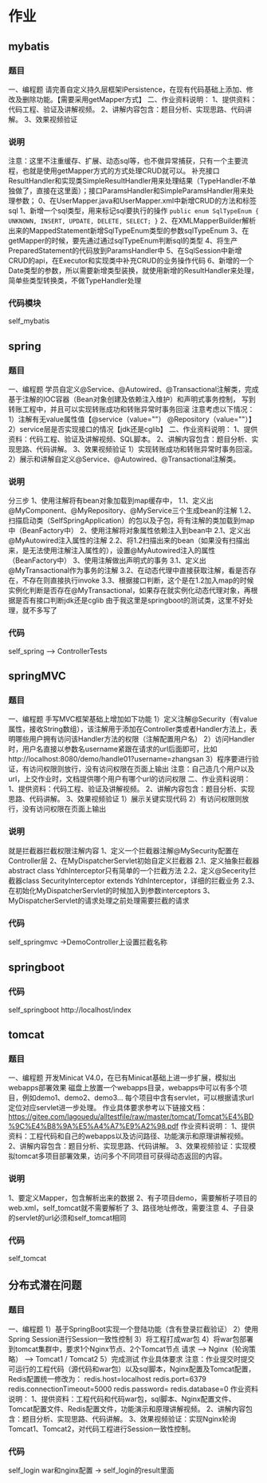 # 作业
## mybatis
### 题目
一、编程题
请完善自定义持久层框架IPersistence，在现有代码基础上添加、修改及删除功能。【需要采用getMapper方式】
二、作业资料说明：
1、提供资料：代码工程、验证及讲解视频。
2、讲解内容包含：题目分析、实现思路、代码讲解。
3、效果视频验证
### 说明
注意：这里不注重缓存、扩展、动态sql等，也不做异常捕获，只有一个主要流程，也就是使用getMapper方式的方式处理CRUD就可以。
补充接口ResultHandler和实现类SimpleResultHandler用来处理结果（TypeHandler不单独做了，直接在这里面）；接口ParamsHandler和SimpleParamsHandler用来处理参数；
0、在UserMapper.java和UserMapper.xml中新增CRUD的方法和标签sql
1、新增一个sql类型，用来标记sql要执行的操作
`public enum SqlTypeEnum {
UNKNOWN, INSERT, UPDATE, DELETE, SELECT;
}`
2、在XMLMapperBuilder解析出来的MappedStatement新增SqlTypeEnum类型的参数sqlTypeEnum
3、在getMapper的时候，要先通过通过sqlTypeEnum判断sql的类型
4、将生产PreparedStatement的代码放到ParamsHandler中
5、在SqlSession中新增CRUD的api，在Executor和实现类中补充CRUD的业务操作代码
6、新增的一个Date类型的参数，所以需要新增类型装换，就使用新增的ResultHandler来处理，简单些类型转换类，不做TypeHandler处理
### 代码模块
self_mybatis

## spring
### 题目
一、编程题
学员自定义@Service、@Autowired、@Transactional注解类，完成基于注解的IOC容器（Bean对象创建及依赖注入维护）和声明式事务控制，
写到转账工程中，并且可以实现转账成功和转账异常时事务回滚
注意考虑以下情况：
1）注解有无value属性值【@service（value=""） @Repository（value=""）】
2）service层是否实现接口的情况【jdk还是cglib】
二、作业资料说明：
1、提供资料：代码工程、验证及讲解视频、SQL脚本。
2、讲解内容包含：题目分析、实现思路、代码讲解。
3、效果视频验证
1）实现转账成功和转账异常时事务回滚。
2）展示和讲解自定义@Service、@Autowired、@Transactional注解类。
### 说明
分三步
1、使用注解将有bean对象加载到map缓存中，
1.1、定义出@MyComponent、@MyRepository、@MyService三个生成bean的注解
1.2、扫描启动类（SelfSpringApplication）的包以及子包，将有注解的类加载到map中（BeanFactory中）
2、使用注解将对象属性依赖注入到bean中
2.1、定义出@MyAutowired注入属性的注解
2.2、将1.2扫描出来的bean（如果没有扫描出来，是无法使用注解注入属性的），设置@MyAutowired注入的属性（BeanFactory中）
3、使用注解做出声明式的事务
3.1、定义出@MyTransactional作为事务的注解
3.2、在动态代理中直接获取注解，看是否存在，不存在则直接执行invoke
3.3、根据接口判断，这个是在1.2加入map的时候实例化判断是否存在@MyTransactional，如果存在就实例化动态代理对象，再根据是否有接口判断jdk还是cglib
由于我这里是springboot的测试类，这里不好处理，就不多写了
### 代码
self_spring  -->  ControllerTests

## springMVC
### 题目
一、编程题
手写MVC框架基础上增加如下功能
1）定义注解@Security（有value属性，接收String数组），该注解用于添加在Controller类或者Handler方法上，表明哪些用户拥有访问该Handler方法的权限（注解配置用户名）
2）访问Handler时，用户名直接以参数名username紧跟在请求的url后面即可，比如http://localhost:8080/demo/handle01?username=zhangsan
3）程序要进行验证，有访问权限则放行，没有访问权限在页面上输出
注意：自己造几个用户以及url，上交作业时，文档提供哪个用户有哪个url的访问权限
二、作业资料说明：
1、提供资料：代码工程、验证及讲解视频。
2、讲解内容包含：题目分析、实现思路、代码讲解。
3、效果视频验证
1）展示关键实现代码
2）有访问权限则放行，没有访问权限在页面上输出
### 说明
就是拦截器拦截权限注解内容
1、定义一个拦截器注解@MySecurity配置在Controller层
2、在MyDispatcherServlet初始自定义拦截器
2.1、定义抽象拦截器abstract class YdhInterceptor只有简单的一个拦截方法
2.2、定义@Secerity拦截器class SecurityInterceptor extends YdhInterceptor，详细的拦截业务
2.3、在初始化MyDispatcherServlet的时候加入到参数interceptors
3、MyDispatcherServlet的请求处理之前处理需要拦截的请求
### 代码
self_springmvc ->DemoController上设置拦截名称

## springboot
### 代码
self_springboot    http://localhost/index

## tomcat
### 题目
一、编程题
开发Minicat V4.0，在已有Minicat基础上进一步扩展，模拟出webapps部署效果 磁盘上放置一个webapps目录，webapps中可以有多个项目，例如demo1、demo2、demo3... 每个项目中含有servlet，可以根据请求url定位对应servlet进一步处理。
作业具体要求参考以下链接文档：
https://gitee.com/lagouedu/alltestfile/raw/master/tomcat/Tomcat%E4%BD%9C%E4%B8%9A%E5%A4%A7%E9%A2%98.pdf
作业资料说明：
1、提供资料：工程代码和自己的webapps以及访问路径、功能演示和原理讲解视频。
2、讲解内容包含：题目分析、实现思路、代码讲解。
3、效果视频验证：实现模拟tomcat多项目部署效果，访问多个不同项目可获得动态返回的内容。
### 说明
1、要定义Mapper，包含解析出来的数据
2、有子项目demo，需要解析子项目的web.xml，self_tomcat就不需要解析了
3、路径地址修改，需要注意
4、子目录的servlet的url必须和self_tomcat相同
### 代码
self_tomcat

## 分布式潜在问题
### 题目
一、编程题
1）基于SpringBoot实现一个登陆功能（含有登录拦截验证）
2）使用Spring Session进行Session一致性控制
3）将工程打成war包
4）将war包部署到tomcat集群中，要求1个Nginx节点、2个Tomcat节点
请求 —> Nginx（轮询策略） —> Tomcat1 / Tomcat2
5）完成测试
作业具体要求
注意：作业提交时提交可运行的工程代码（源代码和war包）以及sql脚本，Nginx配置及Tomcat配置，Redis配置统一修改为：
redis.host=localhost
redis.port=6379
redis.connectionTimeout=5000
redis.password=
redis.database=0
作业资料说明：
1、提供资料：工程代码和代码war包，sql脚本、Nginx配置文件、Tomcat配置文件、Redis配置文件，功能演示和原理讲解视频。
2、讲解内容包含：题目分析、实现思路、代码讲解。
3、效果视频验证：实现Nginx轮询Tomcat1、Tomcat2，对代码工程进行Session一致性控制。
### 代码
self_login
war和nginx配置  -> self_login的result里面